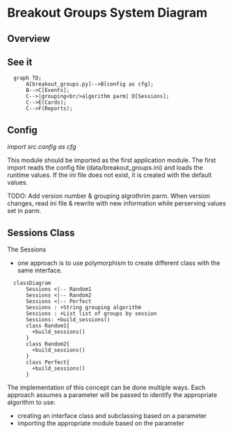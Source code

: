 # Breakout Groups System Diagram

## Overview

## See it

```mermaid
  graph TD;
      A[breakout_groups.py]-->B[config as cfg];
      B-->C[Events];
      C-->|grouping<br/>algorithm parm| D[Sessions];
      C-->E(Cards);
      C-->F(Reports);
```
## Config

*import src.config as cfg*

This module should be imported as the first application module.  The first import reads the config file (data/breakout_groups.ini) and loads the runtime values.  If the ini file does not exist, it is created with the default values.

TODO: Add version number & grouping algrothrim parm.  When version changes, read ini file & rewrite with new information while perserving values set in parm.

## Sessions Class

The Sessions

* one approach is to use polymorphism to create different class with the same interface. 

```mermaid
  classDiagram
      Sessions <|-- Random1
      Sessions <|-- Random2
      Sessions <|-- Perfect
      Sessions : +String grouping algorithm
      Sessions : +List list of groups by session
      Sessions: +build_sessions()
      class Random1{
        +build_sessions()
      }
      class Random2{
        +build_sessions()
      }
      class Perfect{
        +build_sessions()
      }
```

The implementation of this concept can be done multiple ways.  Each approach assumes a parameter will be passed to identify the appropriate algorithm to use:

* creating an interface class and subclassing based on a parameter
* importing the appropriate module based on the parameter